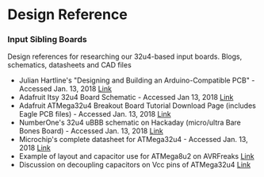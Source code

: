 # Design Reference

### Input Sibling Boards

Design references for researching our 32u4-based input boards. Blogs, schematics, datasheets and CAD files

* Julian Hartline's "Designing and Building an Arduino-Compatible PCB" - Accessed Jan. 13, 2018 [Link](http://blog.julianhartline.com/archives/64)
* Adafruit Itsy 32u4 Board Schematic - Accessed Jan 13, 2018 [Link](https://learn.adafruit.com/assets/49818)
* Adafruit ATMega32u4 Breakout Board Tutorial Download Page (includes Eagle PCB files) - Accessed Jan. 13, 2018 [Link](https://learn.adafruit.com/atmega32u4-breakout/design)
* NumberOne's 32u4 uBBB schematic on Hackaday (micro/ultra Bare Bones Board) - Accessed Jan. 13, 2018 [Link](https://cdn.hackaday.io/images/7383101437163354862.png)
* Microchip's complete datasheet for ATMega32u4 - Accessed Jan. 13, 2018 [Link](http://ww1.microchip.com/downloads/en/DeviceDoc/Atmel-7766-8-bit-AVR-ATmega16U4-32U4\_Datasheet.pdf)
* Example of layout and capacitor use for ATMega8u2 on AVRFreaks [Link](http://www.avrfreaks.net/forum/capacitors-32u4)
* Discussion on decoupling capacitors on Vcc pins of ATMega32u4 [Link](http://www.avrfreaks.net/forum/which-decoupling-caps-atmega32u4)
